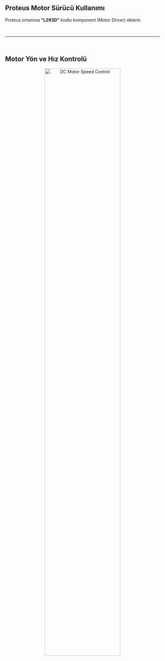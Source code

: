 ## Proteus Motor Sürücü Kullanımı 
Proteus ortamına **"L293D"** kodlu komponent (Motor Driver) eklenir.

<br />

---  
<br />

## Motor Yön ve Hız Kontrolü
<p align="center">
  <img src="https://github.com/abdullahdangac/Proteus/blob/main/Motor_Control/DC_Motor_Speed_Control/Proteus_Sources/DC_Motor_Speed_Control.jpg" alt="DC Motor Speed Control" width="70%" height="70%" title="DC Motor Speed Control">
</p>